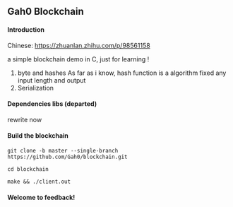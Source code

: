## Gah0 Blockchain

#### Introduction
Chinese: https://zhuanlan.zhihu.com/p/98561158

a simple blockchain demo in C,  just for learning !

1. byte and hashes
As far as i know, hash function is a algorithm fixed any input length and output
2. Serialization



#### Dependencies libs (departed)

rewrite now

#### Build the blockchain

`git clone -b master --single-branch https://github.com/Gah0/blockchain.git`

`cd blockchain`

`make && ./client.out`

#### Welcome  to feedback!

